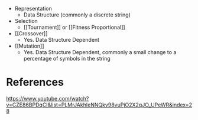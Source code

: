 - Representation
	- Data Structure (commonly a discrete string)
- Selection
	- [[Tournament]] or [[Fitness Proportional]]
- [[Crossover]]
	- Yes. Data Structure Dependent
- [[Mutation]]
	- Yes. Data Structure Dependent, commonly a small change to a percentage of symbols in the string
# References
https://www.youtube.com/watch?v=CZE86BPDqCI&list=PLMrJAkhIeNNQkv98vuPjO2X2qJO_UPeWR&index=28